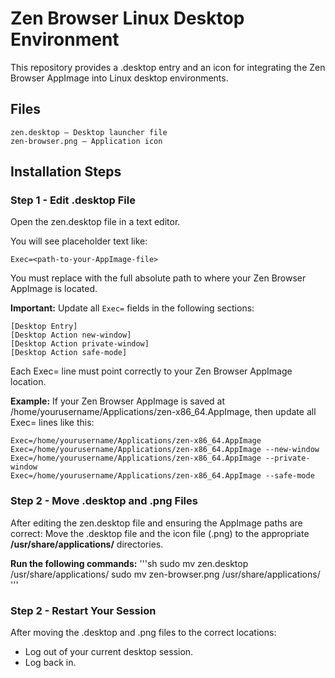 # Zen Browser Linux Desktop Environment
This repository provides a .desktop entry and an icon for integrating the Zen Browser AppImage into Linux desktop environments.

## Files
```
zen.desktop — Desktop launcher file
zen-browser.png — Application icon
```

## Installation Steps
### Step 1 - Edit .desktop File
Open the zen.desktop file in a text editor.

You will see placeholder text like:
```
Exec=<path-to-your-AppImage-file>
```

You must replace <path-to-your-AppImage-file> with the full absolute path to where your Zen Browser AppImage is located.

**Important:**
Update all ```Exec=``` fields in the following sections:
```
[Desktop Entry]
[Desktop Action new-window]
[Desktop Action private-window]
[Desktop Action safe-mode]
```
Each Exec= line must point correctly to your Zen Browser AppImage location.

**Example:**
If your Zen Browser AppImage is saved at /home/yourusername/Applications/zen-x86_64.AppImage, then update all Exec= lines like this:
```
Exec=/home/yourusername/Applications/zen-x86_64.AppImage
Exec=/home/yourusername/Applications/zen-x86_64.AppImage --new-window
Exec=/home/yourusername/Applications/zen-x86_64.AppImage --private-window
Exec=/home/yourusername/Applications/zen-x86_64.AppImage --safe-mode
```

### Step 2 - Move .desktop and .png Files
After editing the zen.desktop file and ensuring the AppImage paths are correct:
Move the .desktop file and the icon file (.png) to the appropriate **/usr/share/applications/** directories.

**Run the following commands:**
'''sh
sudo mv zen.desktop /usr/share/applications/
sudo mv zen-browser.png /usr/share/applications/
'''

### Step 2 - Restart Your Session
After moving the .desktop and .png files to the correct locations:
-  Log out of your current desktop session.
-  Log back in.
